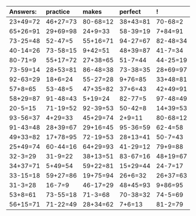 | Answers: | practice | makes | perfect | ! |
| :--- | :--- | :--- | :--- | :--- |
| 23+49=72 | 46+27=73 | 80-68=12 | 38+43=81 | 70-68=2 | 
| 65+26=91 | 29+69=98 | 24+9=33 | 58-39=19 | 7+84=91 | 
| 73-25=48 | 52-47=5 | 55+16=71 | 94-27=67 | 82-48=34 | 
| 40-14=26 | 73-58=15 | 9+42=51 | 48+39=87 | 41-7=34 | 
| 80-71=9 | 55+17=72 | 27+38=65 | 51-7=44 | 44-25=19 | 
| 73-59=14 | 28+53=81 | 86-48=38 | 73-38=35 | 28+69=97 | 
| 92-63=29 | 18+6=24 | 55-27=28 | 9+76=85 | 33+48=81 | 
| 57+8=65 | 53-48=5 | 47+35=82 | 37+6=43 | 42+49=91 | 
| 58+29=87 | 91-48=43 | 5+19=24 | 82-77=5 | 97-48=49 | 
| 20-5=15 | 71-19=52 | 92-39=53 | 50-42=8 | 14+39=53 | 
| 93-56=37 | 4+29=33 | 45+29=74 | 2+9=11 | 80-68=12 | 
| 91-43=48 | 28+39=67 | 29+16=45 | 95-36=59 | 62-4=58 | 
| 49+33=82 | 17+78=95 | 72-19=53 | 28+13=41 | 50-7=43 | 
| 25+49=74 | 60-44=16 | 64+29=93 | 41-29=12 | 79+9=88 | 
| 32-3=29 | 31-9=22 | 38+13=51 | 83-67=16 | 48+19=67 | 
| 34+37=71 | 5+49=54 | 59+22=81 | 15+29=44 | 24-7=17 | 
| 33-15=18 | 59+27=86 | 19+75=94 | 26+6=32 | 26+37=63 | 
| 31-3=28 | 16-7=9 | 46-17=29 | 48+45=93 | 9+86=95 | 
| 53+8=61 | 73-55=18 | 71-3=68 | 70-38=32 | 74-5=69 | 
| 56+15=71 | 71-22=49 | 28+34=62 | 7+6=13 | 81-2=79 | 
